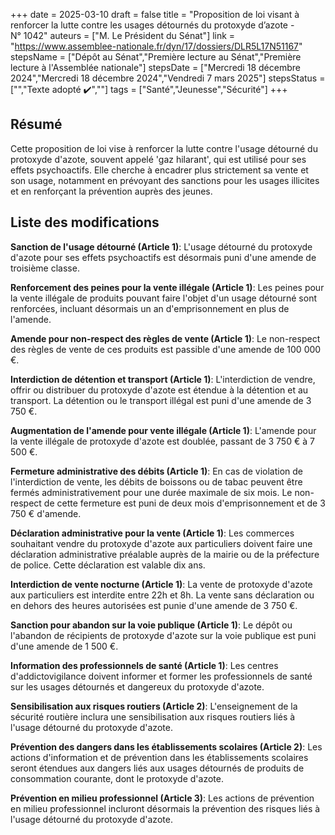 +++
date = 2025-03-10
draft = false
title = "Proposition de loi visant à renforcer la lutte contre les usages détournés du protoxyde d’azote - N° 1042"
auteurs = ["M. Le Président du Sénat"]
link = "https://www.assemblee-nationale.fr/dyn/17/dossiers/DLR5L17N51167"
stepsName = ["Dépôt au Sénat","Première lecture au Sénat","Première lecture à l'Assemblée nationale"]
stepsDate = ["Mercredi 18 décembre 2024","Mercredi 18 décembre 2024","Vendredi 7 mars 2025"]
stepsStatus = ["","Texte adopté ✔️",""]
tags = ["Santé","Jeunesse","Sécurité"]
+++

## Résumé

Cette proposition de loi vise à renforcer la lutte contre l'usage détourné du protoxyde d'azote, souvent appelé 'gaz hilarant', qui est utilisé pour ses effets psychoactifs. Elle cherche à encadrer plus strictement sa vente et son usage, notamment en prévoyant des sanctions pour les usages illicites et en renforçant la prévention auprès des jeunes.

## Liste des modifications

**Sanction de l'usage détourné (Article 1)**: L'usage détourné du protoxyde d'azote pour ses effets psychoactifs est désormais puni d'une amende de troisième classe.

**Renforcement des peines pour la vente illégale (Article 1)**: Les peines pour la vente illégale de produits pouvant faire l'objet d'un usage détourné sont renforcées, incluant désormais un an d'emprisonnement en plus de l'amende.

**Amende pour non-respect des règles de vente (Article 1)**: Le non-respect des règles de vente de ces produits est passible d'une amende de 100 000 €.

**Interdiction de détention et transport (Article 1)**: L'interdiction de vendre, offrir ou distribuer du protoxyde d'azote est étendue à la détention et au transport. La détention ou le transport illégal est puni d'une amende de 3 750 €.

**Augmentation de l'amende pour vente illégale (Article 1)**: L'amende pour la vente illégale de protoxyde d'azote est doublée, passant de 3 750 € à 7 500 €.

**Fermeture administrative des débits (Article 1)**: En cas de violation de l'interdiction de vente, les débits de boissons ou de tabac peuvent être fermés administrativement pour une durée maximale de six mois. Le non-respect de cette fermeture est puni de deux mois d'emprisonnement et de 3 750 € d'amende.

**Déclaration administrative pour la vente (Article 1)**: Les commerces souhaitant vendre du protoxyde d'azote aux particuliers doivent faire une déclaration administrative préalable auprès de la mairie ou de la préfecture de police. Cette déclaration est valable dix ans.

**Interdiction de vente nocturne (Article 1)**: La vente de protoxyde d'azote aux particuliers est interdite entre 22h et 8h. La vente sans déclaration ou en dehors des heures autorisées est punie d'une amende de 3 750 €.

**Sanction pour abandon sur la voie publique (Article 1)**: Le dépôt ou l'abandon de récipients de protoxyde d'azote sur la voie publique est puni d'une amende de 1 500 €.

**Information des professionnels de santé (Article 1)**: Les centres d'addictovigilance doivent informer et former les professionnels de santé sur les usages détournés et dangereux du protoxyde d'azote.

**Sensibilisation aux risques routiers (Article 2)**: L'enseignement de la sécurité routière inclura une sensibilisation aux risques routiers liés à l'usage détourné du protoxyde d'azote.

**Prévention des dangers dans les établissements scolaires (Article 2)**: Les actions d'information et de prévention dans les établissements scolaires seront étendues aux dangers liés aux usages détournés de produits de consommation courante, dont le protoxyde d'azote.

**Prévention en milieu professionnel (Article 3)**: Les actions de prévention en milieu professionnel incluront désormais la prévention des risques liés à l'usage détourné du protoxyde d'azote.
